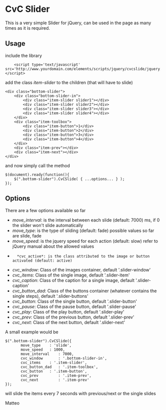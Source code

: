 CvC Slider
=============

This is a very simple Slider for jQuery, can be used in the page as many times as it is required.

Usage
-------

include the library

        <script type='text/javascript' src='http://www.yourdomain.com/elements/scripts/jquery/cvcslide/jquery.cvcslide.js'></script>
        
add the class *item-slider* to the children (that will have to slide)

	<div class="bottom-slider">
		<div class="bottom-slider-in">
			<div class="item-slider slider1"></div>
			<div class="item-slider slider2"></div>
			<div class="item-slider slider3"></div>
			<div class="item-slider slider4"></div>
		</div>
		<div class="item-toolbox">
			<div class="item-button">1</div>
			<div class="item-button">2</div>
			<div class="item-button">3</div>
			<div class="item-button">4</div>
		</div>
		<div class="item-prev"></div>
		<div class="item-next"></div>
	</div>
	
and now simply call the method

	$(document).ready(function(){
		$(".bottom-slider").CvCSlide( { ...options... } );
	});
	

Options
-------

There are a few options available so far

* 	*move_interval*: is the interval between each slide (default: 7000) ms, if 0 the slider won't slide automatically
*	*move_type*: is the type of sliding (default: fade) possible values so far are slide, fade
* 	*move_speed*: is the jquery speed for each action (default: slow) refer to jQuery manual about the allowed values
*       *cvc_active*: is the class attributed to the image or button activated (default: active)
*	*cvc_window*: Class of the images container, default '.slider-window'
*	*cvc_items*: Class of the single image, default '.slider-item'
*	*cvc_caption*: Class of the caption for a single image, default '.slider-caption'
*	*cvc_button_dad*: Class of the buttons container (whatever contains the single steps), default '.slider-buttons'
*	*cvc_button*: Class of the single button, default '.slider-button'
*	*cvc_pause*: Class of the pause button, default '.slider-pause'
*	*cvc_play*: Class of the play button, default '.slider-play'
*	*cvc_prev*: Class of the previous button, default '.slider-prev'
*	*cvc_next*: Class of the next button, default '.slider-next'

A small example would be

	$(".bottom-slider").CvCSlide({
	       move_type 	: 'slide',
	       move_speed 	: 1000,
	       move_interval 	: 7000,
	       cvc_window       : '.bottom-slider-in',
	       cvc_items	: '.item-slider',
	       cvc_button_dad	: '.item-toolbox',
	       cvc_button	: '.item-button',
	       cvc_prev	        : '.item-prev',
	       cvc_next	        : '.item-prev'
	});
	
will slide the items every 7 seconds with previous/next or the single slides




Matteo